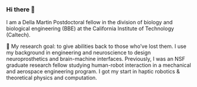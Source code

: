### Hi there 👋

<!--
**sumner15/sumner15** is a ✨ _special_ ✨ repository because its `README.md` (this file) appears on your GitHub profile.

Here are some ideas to get you started:

- 🔭 I’m currently working on ...
- 🌱 I’m currently learning ...
- 👯 I’m looking to collaborate on ...
- 🤔 I’m looking for help with ...
- 💬 Ask me about ...
- 📫 How to reach me: ...
- 😄 Pronouns: ...
- ⚡ Fun fact: ...
-->

I am a Della Martin Postdoctoral fellow in the division of biology and biological engineering (BBE) at the California Institute of Technology (Caltech).

🔭 My research goal: to give abilities back to those who’ve lost them. I use my background in engineering and neuroscience to design neuroprosthetics and brain-machine interfaces. Previously, I was an NSF graduate research fellow studying human-robot interaction in a mechanical and aerospace engineering program. I got my start in haptic robotics & theoretical physics and computation.
